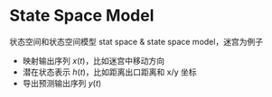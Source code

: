 # State Space Model



状态空间和状态空间模型 stat space & state space model，迷宫为例子

- 映射输出序列 $x(t)$，比如迷宫中移动方向
- 潜在状态表示 $h(t)$，比如距离出口距离和 x/y 坐标
- 导出预测输出序列 $y(t)$